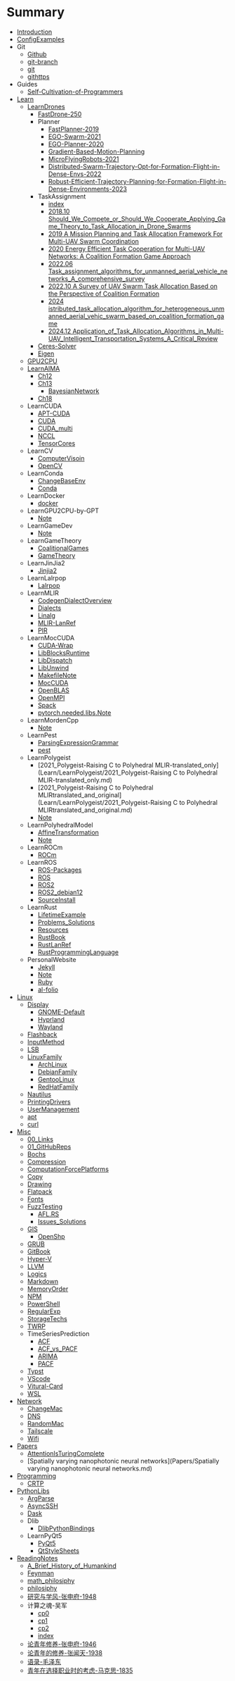 # Summary

- [Introduction](./Introduction.md)
- [ConfigExamples](./ConfigExamples/ConfigExamples.md)
- Git
  - [Github](Git/Github.md)
  - [git-branch](Git/git-branch.md)
  - [git](Git/git.md)
  - [githttps](Git/githttps.md)
- Guides
  - [Self-Cultivation-of-Programmers](Guides/Self-Cultivation-of-Programmers.md)
- [Learn](./Learn/Learn.md)
  - [LearnDrones](./Learn/LearnDrones/Note.md)
    - [FastDrone-250](Learn/LearnDrones/FastDrone-250.md)
    - Planner
      - [FastPlanner-2019](Learn/LearnDrones/Planner/FastPlanner-2019.md)
      - [EGO-Swarm-2021](Learn/LearnDrones/Planner/EGO-Swarm-2021.md)
      - [EGO-Planner-2020](Learn/LearnDrones/Planner/EGO-Planner-2020.md)
      - [Gradient-Based-Motion-Planning](Learn/LearnDrones/Planner/Gradient-Based-Motion-Planning.md)
      - [MicroFlyingRobots-2021](Learn/LearnDrones/Planner/MicroFlyingRobots-2021.md)
      - [Distributed-Swarm-Trajectory-Opt-for-Formation-Flight-in-Dense-Envs-2022](Learn/LearnDrones/Planner/Distributed-Swarm-Trajectory-Opt-for-Formation-Flight-in-Dense-Envs-2022.md)
      - [Robust-Efficient-Trajectory-Planning-for-Formation-Flight-in-Dense-Environments-2023](Learn/LearnDrones/Planner/Robust-Efficient-Trajectory-Planning-for-Formation-Flight-in-Dense-Environments-2023.md)
    - TaskAssignment
      - [index](Learn/LearnDrones/TaskAssignment/index.md)
      - [2018.10 Should_We_Compete_or_Should_We_Cooperate_Applying_Game_Theory_to_Task_Allocation_in_Drone_Swarms](Learn/LearnDrones/TaskAssignment/2018.10-Should_We_Compete_or_Should_We_Cooperate_Applying_Game_Theory_to_Task_Allocation_in_Drone_Swarms.md)
      - [2019 A Mission Planning and Task Allocation Framework For Multi-UAV Swarm Coordination](Learn/LearnDrones/TaskAssignment/2019.11-A_Mission_Planning_and_Task_Allocation_Framework_For_Multi-UAV_Swarm_Coordination.md)
      - [2020 Energy Efficient Task Cooperation for Multi-UAV Networks: A Coalition Formation Game Approach](Learn/LearnDrones/TaskAssignment/2020.08-Energy_Efficient_Task_Cooperation_for_Multi-UAV_Networks:_A_Coalition_Formation_Game_Approach.md)
      - [2022.06 Task_assignment_algorithms_for_unmanned_aerial_vehicle_networks_A_comprehensive_survey](Learn/LearnDrones/TaskAssignment/2022.06-Task_assignment_algorithms_for_unmanned_aerial_vehicle_networks_A_comprehensive_survey.md)
      - [2022.10 A Survey of UAV Swarm Task Allocation Based on the Perspective of Coalition Formation](Learn/LearnDrones/TaskAssignment/2022.10-A_Survey_of_UAV_Swarm_Task_Allocation_Based_on_the_Perspective_of_Coalition_Formation.md)
      - [2024 istributed_task_allocation_algorithm_for_heterogeneous_unmanned_aerial_vehic_swarm_based_on_coalition_formation_game](Learn/LearnDrones/TaskAssignment/2024-Distributed_task_allocation_algorithm_for_heterogeneous_unmanned_aerial_vehic_swarm_based_on_coalition_formation_game.md)
      - [2024.12 Application_of_Task_Allocation_Algorithms_in_Multi-UAV_Intelligent_Transportation_Systems_A_Critical_Review](Learn/LearnDrones/TaskAssignment/2024.12-Application_of_Task_Allocation_Algorithms_in_Multi-UAV_Intelligent_Transportation_Systems_A_Critical_Review.md)
    - [Ceres-Solver](Learn/LearnDrones/Ceres-Solver.md)
    - [Eigen](Learn/LearnDrones/Eigen.md)
  - [GPU2CPU](Learn/GPU2CPU.md)
  - [LearnAIMA](Learn/LearnAIMA/index.md)
    - [Ch12](Learn/LearnAIMA/Ch12.md)
    - [Ch13](./Learn/LearnAIMA/Ch13/Ch13.md)
      - [BayesianNetwork](Learn/LearnAIMA/Ch13/BayesianNetwork.md)
    - [Ch18](./Learn/LearnAIMA/Ch18/Ch18.md)
  - LearnCUDA
    - [APT-CUDA](Learn/LearnCUDA/APT-CUDA.md)
    - [CUDA](Learn/LearnCUDA/CUDA.md)
    - [CUDA_multi](Learn/LearnCUDA/CUDA_multi.md)
    - [NCCL](Learn/LearnCUDA/NCCL.md)
    - [TensorCores](Learn/LearnCUDA/TensorCores.md)
  - LearnCV
    - [ComputerVisoin](Learn/LearnCV/ComputerVisoin.md)
    - [OpenCV](./Learn/LearnCV/OpenCV/OpenCV.md)
  - LearnConda
    - [ChangeBaseEnv](Learn/LearnConda/ChangeBaseEnv.md)
    - [Conda](Learn/LearnConda/Conda.md)
  - LearnDocker
    - [docker](Learn/LearnDocker/docker.md)
  - LearnGPU2CPU-by-GPT
    - [Note](Learn/LearnGPU2CPU-by-GPT/Note.md)
  - LearnGameDev
    - [Note](Learn/LearnGameDev/Note.md)
  - LearnGameTheory
    - [CoalitionalGames](Learn/LearnGameTheory/CoalitionalGames.md)
    - [GameTheory](Learn/LearnGameTheory/GameTheory.md)
  - LearnJinJia2
    - [Jinjia2](Learn/LearnJinJia2/Jinjia2.md)
  - LearnLalrpop
    - [Lalrpop](Learn/LearnLalrpop/Lalrpop.md)
  - LearnMLIR
    - [CodegenDialectOverview](Learn/LearnMLIR/CodegenDialectOverview.md)
    - [Dialects](Learn/LearnMLIR/Dialects.md)
    - [Linalg](Learn/LearnMLIR/Linalg.md)
    - [MLIR-LanRef](Learn/LearnMLIR/MLIR-LanRef.md)
    - [PIR](Learn/LearnMLIR/PIR.md)
  - LearnMocCUDA
    - [CUDA-Wrap](Learn/LearnMocCUDA/CUDA-Wrap.md)
    - [LibBlocksRuntime](Learn/LearnMocCUDA/LibBlocksRuntime.md)
    - [LibDispatch](Learn/LearnMocCUDA/LibDispatch.md)
    - [LibUnwind](Learn/LearnMocCUDA/LibUnwind.md)
    - [MakefileNote](Learn/LearnMocCUDA/MakefileNote.md)
    - [MocCUDA](Learn/LearnMocCUDA/MocCUDA.md)
    - [OpenBLAS](Learn/LearnMocCUDA/OpenBLAS.md)
    - [OpenMPI](Learn/LearnMocCUDA/OpenMPI.md)
    - [Spack](Learn/LearnMocCUDA/Spack.md)
    - [pytorch.needed.libs.Note](Learn/LearnMocCUDA/pytorch.needed.libs.Note.md)
  - LearnMordenCpp
    - [Note](Learn/LearnMordenCpp/Note.md)
  - LearnPest
    - [ParsingExpressionGrammar](Learn/LearnPest/ParsingExpressionGrammar.md)
    - [pest](Learn/LearnPest/pest.md)
  - LearnPolygeist
    - [2021_Polygeist-Raising C to Polyhedral MLIR-translated_only](Learn/LearnPolygeist/2021_Polygeist-Raising C to Polyhedral MLIR-translated_only.md)
    - [2021_Polygeist-Raising C to Polyhedral MLIRtranslated_and_original](Learn/LearnPolygeist/2021_Polygeist-Raising C to Polyhedral MLIRtranslated_and_original.md)
    - [Note](Learn/LearnPolygeist/Note.md)
  - LearnPolyhedralModel
    - [AffineTransformation](Learn/LearnPolyhedralModel/AffineTransformation.md)
    - [Note](Learn/LearnPolyhedralModel/Note.md)
  - LearnROCm
    - [ROCm](Learn/LearnROCm/ROCm.md)
  - LearnROS
    - [ROS-Packages](Learn/LearnROS/ROS-Packages.md)
    - [ROS](Learn/LearnROS/ROS.md)
    - [ROS2](Learn/LearnROS/ROS2.md)
    - [ROS2_debian12](Learn/LearnROS/ROS2_debian12.md)
    - [SourceInstall](Learn/LearnROS/SourceInstall.md)
  - LearnRust
    - [LifetimeExample](Learn/LearnRust/LifetimeExample.md)
    - [Problems_Solutions](Learn/LearnRust/Problems_Solutions.md)
    - [Resources](Learn/LearnRust/Resources.md)
    - [RustBook](Learn/LearnRust/RustBook.md)
    - [RustLanRef](Learn/LearnRust/RustLanRef.md)
    - [RustProgrammingLanguage](Learn/LearnRust/RustProgrammingLanguage.md)
  - PersonalWebsite
    - [Jekyll](Learn/PersonalWebsite/Jekyll.md)
    - [Note](Learn/PersonalWebsite/Note.md)
    - [Ruby](Learn/PersonalWebsite/Ruby.md)
    - [al-folio](Learn/PersonalWebsite/al-folio.md)
- [Linux](./Linux/Linux.md)
  - [Display](./Linux/Display/Display.md)
    - [GNOME-Default](Linux/Display/GNOME-Default.md)
    - [Hyprland](Linux/Display/Hyprland.md)
    - [Wayland](Linux/Display/Wayland.md)
  - [Flashback](Linux/Flashback.md)
  - [InputMethod](Linux/InputMethod.md)
  - [LSB](Linux/LSB.md)
  - [LinuxFamily](./Linux/LinuxFamily/LinuxFamily.md)
    - [ArchLinux](Linux/LinuxFamily/ArchLinux.md)
    - [DebianFamily](Linux/LinuxFamily/DebianFamily.md)
    - [GentooLinux](Linux/LinuxFamily/GentooLinux.md)
    - [RedHatFamily](Linux/LinuxFamily/RedHatFamily.md)
  - [Nautilus](Linux/Nautilus.md)
  - [PrintingDrivers](Linux/PrintingDrivers.md)
  - [UserManagement](Linux/UserManagement.md)
  - [apt](Linux/apt.md)
  - [curl](Linux/curl.md)
- [Misc](./Misc/Misc.md)
  - [00_Links](Misc/00_Links.md)
  - [01_GitHubReps](Misc/01_GitHubReps.md)
  - [Bochs](Misc/Bochs.md)
  - [Compression](Misc/Compression.md)
  - [ComputationForcePlatforms](Misc/ComputationForcePlatforms.md)
  - [Copy](Misc/Copy.md)
  - [Drawing](Misc/Drawing.md)
  - [Flatpack](Misc/Flatpack.md)
  - [Fonts](Misc/Fonts.md)
  - [FuzzTesting](./Misc/FuzzTesting/FuzzTesting.md)
    - [AFL.RS](Misc/FuzzTesting/AFL.RS.md)
    - [Issues_Solutions](Misc/FuzzTesting/Issues_Solutions.md)
  - [GIS](./Misc/GIS/GIS.md)
    - [OpenShp](Misc/GIS/OpenShp.md)
  - [GRUB](Misc/GRUB.md)
  - [GitBook](Misc/GitBook.md)
  - [Hyper-V](Misc/Hyper-V.md)
  - [LLVM](Misc/LLVM.md)
  - [Logics](Misc/Logics.md)
  - [Markdown](Misc/Markdown.md)
  - [MemoryOrder](Misc/MemoryOrder.md)
  - [NPM](Misc/NPM.md)
  - [PowerShell](Misc/PowerShell.md)
  - [RegularExp](Misc/RegularExp.md)
  - [StorageTechs](Misc/StorageTechs.md)
  - [TWRP](Misc/TWRP.md)
  - TimeSeriesPrediction
    - [ACF](Misc/TimeSeriesPrediction/ACF.md)
    - [ACF_vs_PACF](Misc/TimeSeriesPrediction/ACF_vs_PACF.md)
    - [ARIMA](Misc/TimeSeriesPrediction/ARIMA.md)
    - [PACF](Misc/TimeSeriesPrediction/PACF.md)
  - [Typst](Misc/Typst.md)
  - [VScode](Misc/VScode.md)
  - [Vitural-Card](Misc/Vitural-Card.md)
  - [WSL](Misc/WSL.md)
- [Network](./Network/Network.md)
  - [ChangeMac](Network/ChangeMac.md)
  - [DNS](Network/DNS.md)
  - [RandomMac](Network/RandomMac.md)
  - [Tailscale](Network/Tailscale.md)
  - [Wifi](Network/Wifi.md)
- [Papers](./Papers/Papers.md)
  - [AttentionIsTuringComplete](Papers/AttentionIsTuringComplete.md)
  - [Spatially varying nanophotonic neural networks](Papers/Spatially varying nanophotonic neural networks.md)
- [Programming](./Programming/Programming.md)
  - [CRTP](Programming/CRTP.md)
- [PythonLibs](./PythonLibs/PythonLibs.md)
  - [ArgParse](PythonLibs/ArgParse.md)
  - [AsyncSSH](PythonLibs/AsyncSSH.md)
  - [Dask](PythonLibs/Dask.md)
  - Dlib
    - [DlibPythonBindings](PythonLibs/Dlib/DlibPythonBindings.md)
  - LearnPyQt5
    - [PyQt5](PythonLibs/LearnPyQt5/PyQt5.md)
    - [QtStyleSheets](PythonLibs/LearnPyQt5/QtStyleSheets.md)
- [ReadingNotes](./ReadingNotes/ReadingNotes.md)
  - [A_Brief_History_of_Humankind](ReadingNotes/A_Brief_History_of_Humankind.md)
  - [Feynman](ReadingNotes/Feynman.md)
  - [math_philosiphy](ReadingNotes/math_philosiphy.md)
  - [philosiphy](ReadingNotes/philosiphy.md)
  - [研究与学风-张申府-1948](ReadingNotes/研究与学风-张申府-1948.md)
  - 计算之魂-吴军
    - [cp0](ReadingNotes/计算之魂-吴军/cp0.md)
    - [cp1](ReadingNotes/计算之魂-吴军/cp1.md)
    - [cp2](ReadingNotes/计算之魂-吴军/cp2.md)
    - [index](ReadingNotes/计算之魂-吴军/index.md)
  - [论青年修养-张申府-1946](ReadingNotes/论青年修养-张申府-1946.md)
  - [论青年的修养-张闻天-1938](ReadingNotes/论青年的修养-张闻天-1938.md)
  - [语录-毛泽东](ReadingNotes/语录-毛泽东.md)
  - [青年在选择职业时的考虑-马克思-1835](ReadingNotes/青年在选择职业时的考虑-马克思-1835.md)
